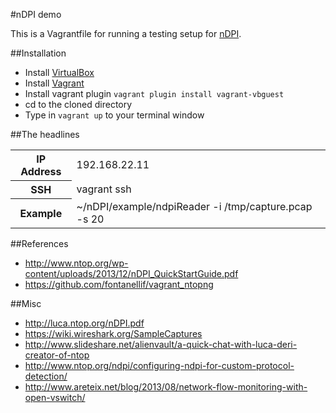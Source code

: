 #nDPI demo

This is a Vagrantfile for running a testing setup for [nDPI](https://github.com/ntop/nDPI).

##Installation

- Install [VirtualBox](https://www.virtualbox.org/wiki/Downloads)
- Install [Vagrant](http://downloads.vagrantup.com/)
- Install vagrant plugin ``vagrant plugin install vagrant-vbguest``
- cd to the cloned directory
- Type in ``vagrant up`` to your terminal window

##The headlines
<table>
<tr><th>IP Address</th><td>192.168.22.11</td></tr>
<tr><th>SSH</th><td>vagrant ssh</td></tr>
<tr><th>Example</th><td>~/nDPI/example/ndpiReader -i /tmp/capture.pcap -s 20</td></tr>
</table>

##References

* http://www.ntop.org/wp-content/uploads/2013/12/nDPI_QuickStartGuide.pdf
* https://github.com/fontanellif/vagrant_ntopng

##Misc

* http://luca.ntop.org/nDPI.pdf
* https://wiki.wireshark.org/SampleCaptures
* http://www.slideshare.net/alienvault/a-quick-chat-with-luca-deri-creator-of-ntop
* http://www.ntop.org/ndpi/configuring-ndpi-for-custom-protocol-detection/
* http://www.areteix.net/blog/2013/08/network-flow-monitoring-with-open-vswitch/